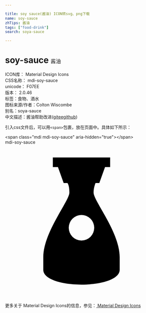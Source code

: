 ```yaml
---

title: soy sauce(酱油) ICON转svg、png下载
name: soy-sauce
zhTips: 酱油
tags: ["food-drink"]
search: soya-sauce

---
```


# soy-sauce  <small style="font-size: 60%;font-weight: 100">酱油</small>


<div class="detail-page">
<p>
<span>
ICON库：
<span class="badge-secondary badge">Material Design Icons</span> 
</span>
<br/>
<span>
CSS名称：
<span class="badge-secondary badge">mdi-soy-sauce</span> 
</span>
<br/>
<span>
unicode：
<span class="badge-secondary badge">F07EE</span> 
<copy-btn content='F07EE' btn-title=""></copy-btn>
<copy-btn :content='String.fromCodePoint(parseInt("F07EE", 16))' btn-title="复制U"></copy-btn>
</span>
<br/>
<span>
版本：
<span class="badge-secondary badge">2.0.46</span> 
</span><br/><span>标签：<span class="badge-light badge"><router-link to="/tags/food-drink.html">食物、酒水</router-link></span></span>
<br/>
<span>图标来源/作者：<span class="badge-light badge">Colton Wiscombe</span></span> 
<br/>
<span>别名：<span class="badge-light badge">soya-sauce</span></span><br/><span class="zh-detail">中文描述：<span class="badge-primary badge">酱油</span><span class="help-link"><span>帮助改进</span>(<a href="https://gitee.com/liuwave/icon-helper/edit/master/json/material/soy-sauce.json" target="_blank" rel="noopener noreferrer">gitee</a><a href="https://github.com/liuwave/icon-helper/edit/master/json/material/soy-sauce.json" target="_blank" rel="noopener noreferrer">github</a></span>)</span><br/>
</p>
</div>
<div class="alert alert-dark">
  <i class="mdi mdi-soy-sauce mdi-48px"></i>
  <i class="mdi mdi-soy-sauce mdi-36px"></i>
  <i class="mdi mdi-soy-sauce mdi-24px"></i>
  <i class="mdi mdi-soy-sauce mdi-18px"></i>
</div>
<div>
  <p>引入css文件后，可以用<code>&lt;span&gt;</code>包裹，放在页面中。具体如下所示：    
  </p>
  <div class="alert alert-primary" style="font-size: 14px">
    &lt;span class="mdi mdi-soy-sauce" aria-hidden="true"&gt;&lt;/span&gt;
    <copy-btn content='<span class="mdi mdi-soy-sauce" aria-hidden="true"></span>'></copy-btn>
  </div>
  <div class="alert alert-secondary">
    <i class="mdi mdi-soy-sauce"
    style="font-size: 24px"
    aria-hidden="true"></i> mdi-soy-sauce
    <copy-btn content="mdi-soy-sauce" btn-title="复制图标名称"></copy-btn>
  </div>
</div>
<div id="svg" class="svg-wrap">
<svg xmlns="http://www.w3.org/2000/svg" viewBox="0 0 24 24"><path d="M13.9,7.5C13.9,6.8 14.1,6.3 14.2,6H14.8L15.7,3.5H16.5V2H7.5V3.5H8.3L9.2,6H9.8C10,6.3 10.1,6.8 10.1,7.5C10.1,8.8 6,13.7 6,17.6V19.6C6,21 8.7,21.9 12,21.9C15.3,21.9 18,21 18,19.6V17.6C18,13.7 13.9,8.8 13.9,7.5M12,15A2,2 0 0,1 10,13A2,2 0 0,1 12,11A2,2 0 0,1 14,13A2,2 0 0,1 12,15Z" /></svg>
</div>
<detail full-name='mdi-soy-sauce'></detail>
    
<div><p>更多关于 Material Design Icons的信息，参见：<a target="_blank" href="https://iconhelper.cn/material.html"> Material Design Icons</a>
</p></div>
